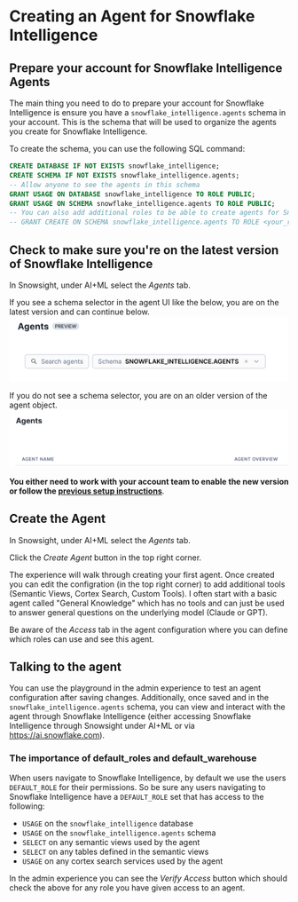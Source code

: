 # Creating an Agent for Snowflake Intelligence

## Prepare your account for Snowflake Intelligence Agents

The main thing you need to do to prepare your account for Snowflake Intelligence is ensure you have a `snowflake_intelligence.agents` schema in your account. This is the schema that will be used to organize the agents you create for Snowflake Intelligence. 

To create the schema, you can use the following SQL command:

```sql
CREATE DATABASE IF NOT EXISTS snowflake_intelligence;
CREATE SCHEMA IF NOT EXISTS snowflake_intelligence.agents;
-- Allow anyone to see the agents in this schema
GRANT USAGE ON DATABASE snowflake_intelligence TO ROLE PUBLIC;
GRANT USAGE ON SCHEMA snowflake_intelligence.agents TO ROLE PUBLIC;
-- You can also add additional roles to be able to create agents for Snowflake Intelligence
-- GRANT CREATE ON SCHEMA snowflake_intelligence.agents TO ROLE <your_role>;
```

## Check to make sure you're on the latest version of Snowflake Intelligence

In Snowsight, under AI+ML select the *Agents* tab.

If you see a schema selector in the agent UI like the below, you are on the latest version and can continue below.  
![new_ui](./assets/new_agent_ui.png)  

If you do not see a schema selector, you are on an older version of the agent object.  
![old_ui](./assets/old_agent_ui.png)  

**You either need to work with your account team to enable the new version or follow the [previous setup instructions](https://docs.google.com/document/d/1J1Mu-bo-F8EITmGET4-KaOUlqkIdyYG_Xmkt9I9kdXU/edit?tab=t.31gmj4wpslj7)**.

## Create the Agent

In Snowsight, under AI+ML select the *Agents* tab.

Click the *Create Agent* button in the top right corner.

The experience will walk through creating your first agent. Once created you can edit the configration (in the top right corner) to add additional tools (Semantic Views, Cortex Search, Custom Tools). I often start with a basic agent called "General Knowledge" which has no tools and can just be used to answer general questions on the underlying model (Claude or GPT).

Be aware of the *Access* tab in the agent configuration where you can define which roles can use and see this agent.

## Talking to the agent

You can use the playground in the admin experience to test an agent configuration after saving changes. Additionally, once saved and in the `snowflake_intelligence.agents` schema, you can view and interact with the agent through Snowflake Intelligence (either accessing Snowflake Intelligence through Snowsight under AI+ML or via https://ai.snowflake.com).

### The importance of default_roles and default_warehouse
When users navigate to Snowflake Intelligence, by default we use the users `DEFAULT_ROLE` for their permissions. So be sure any users navigating to Snowflake Intelligence have a `DEFAULT_ROLE` set that has access to the following:
- `USAGE` on the `snowflake_intelligence` database
- `USAGE` on the `snowflake_intelligence.agents` schema
- `SELECT` on any semantic views used by the agent
- `SELECT` on any tables defined in the semantic views
- `USAGE` on any cortex search services used by the agent

In the admin experience you can see the *Verify Access* button which should check the above for any role you have given access to an agent.